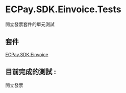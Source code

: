 # ECPay.SDK.Einvoice.Tests

開立發票套件的單元測試

## 套件

[ECPay.SDK.Einvoice](../ECPay.SDK.Einvoice)

## 目前完成的測試 : 

開立發票